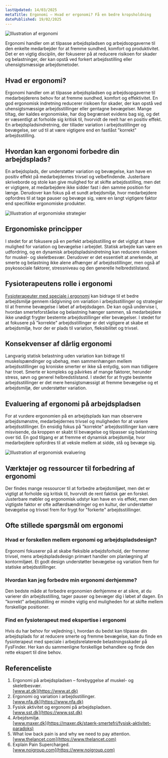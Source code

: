 ```yaml
---
lastUpdated: 14/03/2025
metaTitle: Ergonomi – Hvad er ergonomi? Få en bedre kropsholdning
datePublished: 19/02/2025
---
```


![Illustration af ergonomi](/images/articles/ergonomi-intro.webp)

Ergonomi handler om at tilpasse arbejdspladsen og arbejdsopgaverne til den enkelte medarbejder for at fremme sundhed, komfort og produktivitet. Det er en vigtig disciplin, der fokuserer på at reducere risikoen for skader og belastninger, der kan opstå ved forkert arbejdsstilling eller uhensigtsmæssige arbejdsmetoder.

## Hvad er ergonomi?

Ergonomi handler om at tilpasse arbejdspladsen og arbejdsopgaverne til medarbejderens behov for at fremme sundhed, komfort og effektivitet. En god ergonomisk indretning reducerer risikoen for skader, der kan opstå ved uhensigtsmæssige arbejdsstillinger eller gentagne bevægelser. Mange tiltag, der kaldes ergonomiske, har dog begrænset evidens bag sig, og det er væsentligt at forholde sig kritisk til, hvorvidt de reelt har en positiv effekt. En arbejdspladsindretning, der tillader variation i arbejdsstillinger og bevægelse, ser ud til at være vigtigere end en fastlåst "korrekt" arbejdsstilling.

## Hvordan kan ergonomi forbedre din arbejdsplads?

En arbejdsplads, der understøtter variation og bevægelse, kan have en positiv effekt på medarbejdernes trivsel og velbefindende. Justerbare skriveborde og stole kan give mulighed for at skifte arbejdsstilling, men det er vigtigere, at medarbejdere ikke sidder fast i den samme position for længe. Derudover kan fokus på et sundt arbejdsmiljø, hvor medarbejdere opfordres til at tage pauser og bevæge sig, være en langt vigtigere faktor end specifikke ergonomiske produkter.

![Illustration af ergonomiske strategier](/images/articles/ergonomi-strategi.png)

## Ergonomiske principper

I stedet for at fokusere på en perfekt arbejdsstilling er det vigtigt at have mulighed for variation og bevægelse i arbejdet. Statisk arbejde kan være en udfordring, og en dynamisk arbejdspladsindretning kan reducere risikoen for muskel- og skeletbesvær. Derudover er det essentielt at anerkende, at smerte og belastning ikke alene afhænger af arbejdsstillinger, men også af psykosociale faktorer, stressniveau og den generelle helbredstilstand.

## Fysioterapeutens rolle i ergonomi

[Fysioterapeuter med speciale i ergonomi](https://www.fysfinder.dk/find/fysioterapeut/danmark/ergonomi) kan bidrage til et bedre arbejdsmiljø gennem rådgivning om variation i arbejdsstillinger og strategier til at fremme bevægelse i løbet af arbejdsdagen. De kan også undervise i, hvordan smerteforståelse og belastning hænger sammen, så medarbejdere ikke unødigt frygter bestemte arbejdsstillinger eller bevægelser. I stedet for at fokusere på "korrekte" arbejdsstillinger er det vigtigere at skabe et arbejdsmiljø, hvor der er plads til variation, fleksibilitet og trivsel.

## Konsekvenser af dårlig ergonomi

Langvarig statisk belastning uden variation kan bidrage til muskelspændinger og ubehag, men sammenhængen mellem arbejdsstillinger og kroniske smerter er ikke så entydig, som man tidligere har troet. Smerte er kompleks og påvirkes af mange faktorer, herunder stress, søvn og generel helbredstilstand. I stedet for at frygte bestemte arbejdsstillinger er det mere hensigtsmæssigt at fremme bevægelse og et arbejdsmiljø, der understøtter variation.

## Evaluering af ergonomi på arbejdspladsen

For at vurdere ergonomien på en arbejdsplads kan man observere arbejdsmønstre, medarbejdernes trivsel og muligheden for at variere arbejdsstillinger. En ensidig fokus på "korrekte" arbejdsstillinger kan være misvisende, da kroppen er skabt til bevægelse og tilpasser sig belastning over tid. En god tilgang er at fremme et dynamisk arbejdsmiljø, hvor medarbejdere opfordres til at veksle mellem at sidde, stå og bevæge sig.

![Illustration af ergonomisk evaluering](/images/articles/ergonomi-evaluering.png)

## Værktøjer og ressourcer til forbedring af ergonomi

Der findes mange ressourcer til at forbedre arbejdsmiljøet, men det er vigtigt at forholde sig kritisk til, hvorvidt de rent faktisk gør en forskel. Justerbare møbler og ergonomisk udstyr kan have en vis effekt, men den vigtigste faktor er ofte adfærdsændringer og en kultur, der understøtter bevægelse og trivsel frem for frygt for "forkerte" arbejdsstillinger.

## Ofte stillede spørgsmål om ergonomi

### Hvad er forskellen mellem ergonomi og arbejdspladsdesign?

Ergonomi fokuserer på at skabe fleksible arbejdsforhold, der fremmer trivsel, mens arbejdspladsdesign primært handler om planlægning af kontormiljøet. Et godt design understøtter bevægelse og variation frem for statiske arbejdsstillinger.

### Hvordan kan jeg forbedre min ergonomi derhjemme?

Den bedste måde at forbedre ergonomien derhjemme er at sikre, at du varierer din arbejdsstilling, tager pauser og bevæger dig i løbet af dagen. En "korrekt" arbejdsstilling er mindre vigtig end muligheden for at skifte mellem forskellige positioner.

### Find en fysioterapeut med ekspertise i ergonomi

Hvis du har behov for vejledning i, hvordan du bedst kan tilpasse din arbejdsplads for at reducere smerte og fremme bevægelse, kan du finde en fysioterapeut med speciale i arbejdsrelaterede belastningsskader på FysFinder. Her kan du sammenligne forskellige behandlere og finde den rette ekspert til dine behov.

## Referenceliste

1. Ergonomi på arbejdspladsen – forebyggelse af muskel- og skeletbesvær.  
   [www.at.dk](https://www.at.dk)
2. Ergonomi og variation i arbejdsstillinger.  
   [www.nfa.dk](https://www.nfa.dk)
3. Fysisk aktivitet og ergonomi på arbejdspladsen.  
   [www.sst.dk](https://www.sst.dk)
4. Arbejdsmiljø.  
   [www.maxer.dk](https://maxer.dk/staerk-smertefri/fysisk-aktivitet-paradoks)
5. What low back pain is and why we need to pay attention.  
   [www.thelancet.com](https://www.thelancet.com)
6. Explain Pain Supercharged.  
   [www.noigroup.com](https://www.noigroup.com)
